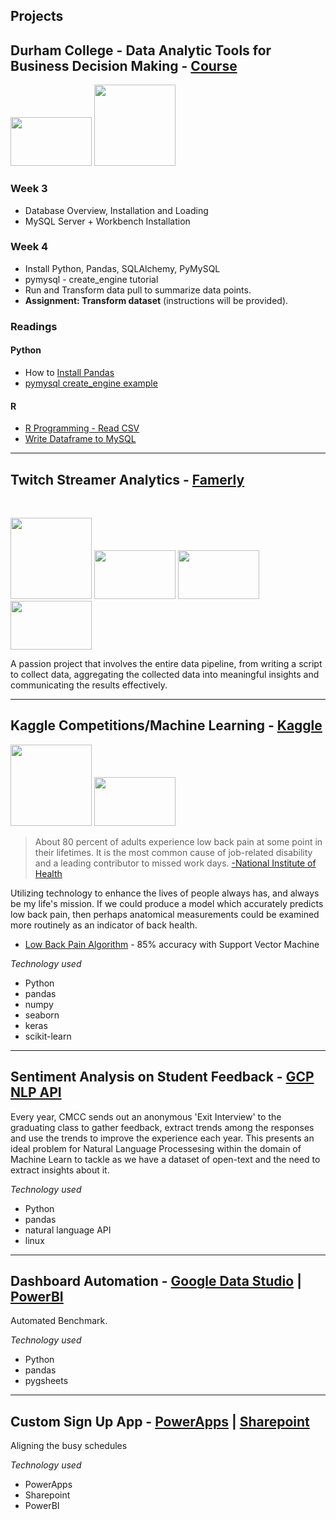 ## **Projects**

## **Durham College - Data Analytic Tools for Business Decision Making** - **[Course](/course.md)**

<img src="https://cdn.worldvectorlogo.com/logos/mysql.svg" width="130" height="78"> <img src="https://www.python.org/static/img/python-logo.png" width="130">

### Week 3
- Database Overview, Installation and Loading 
- MySQL Server + Workbench Installation

### Week 4
- Install Python, Pandas, SQLAlchemy, PyMySQL
- pymysql - create_engine tutorial
- Run and Transform data pull to summarize data points.
- **Assignment: Transform dataset** (instructions will be provided). 

### Readings
#### Python
- How to [Install Pandas](https://pandas.pydata.org/pandas-docs/stable/install.html)
- [pymysql create_engine example](https://docs.sqlalchemy.org/en/13/core/engines.html#mysql)

#### R
- [R Programming - Read CSV](http://rprogramming.net/read-csv-in-r/)
- [Write Dataframe to MySQL](https://rdrr.io/cran/RSQLite/man/dbWriteTable.html)
---

## **Twitch Streamer Analytics** - **[Famerly](https://www.famerly.com/)**

<br>

<img src="https://www.python.org/static/img/python-logo.png" width="130"> <img src="https://upload.wikimedia.org/wikipedia/commons/9/93/Amazon_Web_Services_Logo.svg" width="130" height="78"> <img src="https://www.stickpng.com/assets/images/580b57fcd9996e24bc43c53d.png" width="130" height="78"> <img src="https://cdn.worldvectorlogo.com/logos/mysql.svg" width="130" height="78"> 


A passion project that involves the entire data pipeline, from writing a script to collect data, aggregating the collected data into meaningful insights and communicating the results effectively. 


---

## **Kaggle Competitions/Machine Learning** - **[Kaggle](https://www.Kaggle.com/)**

 <img src="https://miro.medium.com/max/400/1*mc5YIn7jvo5uwuqBOUDw7Q.jpeg" width="130"> <img src="https://matplotlib.org/_static/logo2.svg" width="130" height="78"> 


> About 80 percent of adults experience low back pain at some point in their lifetimes. It is the most common cause of job-related disability and a leading contributor to missed work days. [-National Institute of Health](https://www.ninds.nih.gov/Disorders/Patient-Caregiver-Education/Fact-Sheets/Low-Back-Pain-Fact-Sheet)

Utilizing technology to enhance the lives of people always has, and always be my life's mission. If we could produce a model which accurately predicts low back pain, then perhaps anatomical measurements could be examined more routinely as an indicator of back health.

- [Low Back Pain Algorithm](https://www.kaggle.com/anfro18/lower-back-pain-algorithm) - 85% accuracy with Support Vector Machine

_Technology used_
- Python
- pandas
- numpy
- seaborn
- keras
- scikit-learn

---

## **Sentiment Analysis on Student Feedback** - **[GCP NLP API](https://cloud.google.com/natural-language)**

Every year, CMCC sends out an anonymous 'Exit Interview' to the graduating class to gather feedback, extract trends among the responses and use the trends to improve the experience each year. This presents an ideal problem for Natural Language Processesing within the domain of Machine Learn to tackle as we have a dataset of open-text and the need to extract insights about it. 

_Technology used_
- Python 
- pandas
- natural language API
- linux


---

## **Dashboard Automation** - **[Google Data Studio](https://datastudio.google.com/u/0/navigation/reporting) | [PowerBI](https://powerbi.microsoft.com/en-us/)**

Automated Benchmark. 

_Technology used_
- Python
- pandas
- pygsheets

---

## **Custom Sign Up App** - **[PowerApps](https://powerapps.microsoft.com/en-us/) | [Sharepoint](https://products.office.com/en-us/sharepoint/collaboration)**

Aligning the busy schedules

_Technology used_
- PowerApps
- Sharepoint
- PowerBI

